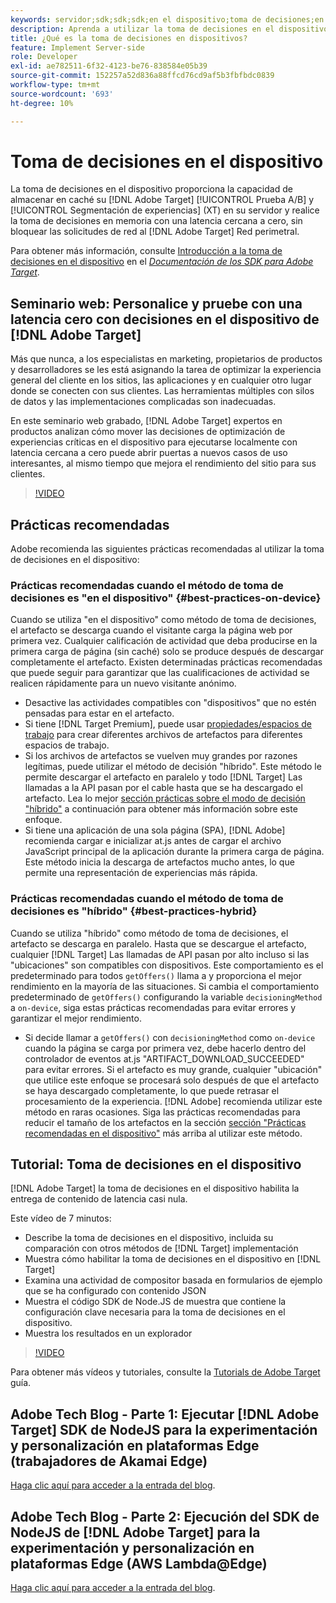 ```yaml
---
keywords: servidor;sdk;sdk;sdk;en el dispositivo;toma de decisiones;en el dispositivo;en el dispositivo;latencia cero;latencia;casi cero;node.js
description: Aprenda a utilizar la toma de decisiones en el dispositivo para almacenar en caché su [!DNL Target] Actividades A/B y MVT en el servidor para realizar decisiones en memoria con latencia cercana a cero.
title: ¿Qué es la toma de decisiones en dispositivos?
feature: Implement Server-side
role: Developer
exl-id: ae782511-6f32-4123-be76-838584e05b39
source-git-commit: 152257a52d836a88ffcd76cd9af5b3fbfbdc0839
workflow-type: tm+mt
source-wordcount: '693'
ht-degree: 10%

---
```


# Toma de decisiones en el dispositivo

La toma de decisiones en el dispositivo proporciona la capacidad de almacenar en caché su [!DNL Adobe Target] [!UICONTROL Prueba A/B] y [!UICONTROL Segmentación de experiencias] (XT) en su servidor y realice la toma de decisiones en memoria con una latencia cercana a cero, sin bloquear las solicitudes de red al [!DNL Adobe Target] Red perimetral.

Para obtener más información, consulte [Introducción a la toma de decisiones en el dispositivo](https://adobetarget-sdks.gitbook.io/docs/on-device-decisioning/introduction-to-on-device-decisioning) en el *[Documentación de los SDK para Adobe Target](https://adobetarget-sdks.gitbook.io/docs/)*.

## Seminario web: Personalice y pruebe con una latencia cero con decisiones en el dispositivo de [!DNL Adobe Target]

Más que nunca, a los especialistas en marketing, propietarios de productos y desarrolladores se les está asignando la tarea de optimizar la experiencia general del cliente en los sitios, las aplicaciones y en cualquier otro lugar donde se conecten con sus clientes. Las herramientas múltiples con silos de datos y las implementaciones complicadas son inadecuadas.

En este seminario web grabado, [!DNL Adobe Target] expertos en productos analizan cómo mover las decisiones de optimización de experiencias críticas en el dispositivo para ejecutarse localmente con latencia cercana a cero puede abrir puertas a nuevos casos de uso interesantes, al mismo tiempo que mejora el rendimiento del sitio para sus clientes.

>[!VIDEO](https://video.tv.adobe.com/v/328148)

## Prácticas recomendadas

Adobe recomienda las siguientes prácticas recomendadas al utilizar la toma de decisiones en el dispositivo:

### Prácticas recomendadas cuando el método de toma de decisiones es &quot;en el dispositivo&quot; {#best-practices-on-device}

Cuando se utiliza &quot;en el dispositivo&quot; como método de toma de decisiones, el artefacto se descarga cuando el visitante carga la página web por primera vez. Cualquier calificación de actividad que deba producirse en la primera carga de página (sin caché) solo se produce después de descargar completamente el artefacto. Existen determinadas prácticas recomendadas que puede seguir para garantizar que las cualificaciones de actividad se realicen rápidamente para un nuevo visitante anónimo.

* Desactive las actividades compatibles con &quot;dispositivos&quot; que no estén pensadas para estar en el artefacto.
* Si tiene [!DNL Target Premium], puede usar [propiedades/espacios de trabajo](/help/main/administrating-target/c-user-management/property-channel/property-channel.md) para crear diferentes archivos de artefactos para diferentes espacios de trabajo.
* Si los archivos de artefactos se vuelven muy grandes por razones legítimas, puede utilizar el método de decisión &quot;híbrido&quot;. Este método le permite descargar el artefacto en paralelo y todo [!DNL Target] Las llamadas a la API pasan por el cable hasta que se ha descargado el artefacto. Lea lo mejor [sección prácticas sobre el modo de decisión &quot;híbrido&quot;](#best-practices-hybrid) a continuación para obtener más información sobre este enfoque.
* Si tiene una aplicación de una sola página (SPA), [!DNL Adobe] recomienda cargar e inicializar at.js antes de cargar el archivo JavaScript principal de la aplicación durante la primera carga de página. Este método inicia la descarga de artefactos mucho antes, lo que permite una representación de experiencias más rápida.

### Prácticas recomendadas cuando el método de toma de decisiones es &quot;híbrido&quot; {#best-practices-hybrid}

Cuando se utiliza &quot;híbrido&quot; como método de toma de decisiones, el artefacto se descarga en paralelo. Hasta que se descargue el artefacto, cualquier [!DNL Target] Las llamadas de API pasan por alto incluso si las &quot;ubicaciones&quot; son compatibles con dispositivos. Este comportamiento es el predeterminado para todos `getOffers()` llama a y proporciona el mejor rendimiento en la mayoría de las situaciones. Si cambia el comportamiento predeterminado de `getOffers()` configurando la variable `decisioningMethod` a `on-device`, siga estas prácticas recomendadas para evitar errores y garantizar el mejor rendimiento.

* Si decide llamar a `getOffers()` con `decisioningMethod` como `on-device` cuando la página se carga por primera vez, debe hacerlo dentro del controlador de eventos at.js &quot;ARTIFACT_DOWNLOAD_SUCCEEDED&quot; para evitar errores. Si el artefacto es muy grande, cualquier &quot;ubicación&quot; que utilice este enfoque se procesará solo después de que el artefacto se haya descargado completamente, lo que puede retrasar el procesamiento de la experiencia. [!DNL Adobe] recomienda utilizar este método en raras ocasiones. Siga las prácticas recomendadas para reducir el tamaño de los artefactos en la sección [sección &quot;Prácticas recomendadas en el dispositivo&quot;](#best-practices-on-device) más arriba al utilizar este método.

## Tutorial: Toma de decisiones en el dispositivo

[!DNL Adobe Target] la toma de decisiones en el dispositivo habilita la entrega de contenido de latencia casi nula.

Este vídeo de 7 minutos:

* Describe la toma de decisiones en el dispositivo, incluida su comparación con otros métodos de [!DNL Target] implementación
* Muestra cómo habilitar la toma de decisiones en el dispositivo en [!DNL Target]
* Examina una actividad de compositor basada en formularios de ejemplo que se ha configurado con contenido JSON
* Muestra el código SDK de Node.JS de muestra que contiene la configuración clave necesaria para la toma de decisiones en el dispositivo.
* Muestra los resultados en un explorador

>[!VIDEO](https://video.tv.adobe.com/v/329032)

Para obtener más vídeos y tutoriales, consulte la [Tutorials de Adobe Target](https://experienceleague.adobe.com/docs/target-learn/tutorials/overview.html?lang=es) guía.

## Adobe Tech Blog - Parte 1: Ejecutar [!DNL Adobe Target] SDK de NodeJS para la experimentación y personalización en plataformas Edge (trabajadores de Akamai Edge)

[Haga clic aquí para acceder a la entrada del blog](https://medium.com/adobetech/part-1-run-adobe-target-nodejs-sdk-for-experimentation-and-personalization-on-edge-platforms-4d8660964ed9).

## Adobe Tech Blog - Parte 2: Ejecución del SDK de NodeJS de [!DNL Adobe Target] para la experimentación y personalización en plataformas Edge (AWS Lambda@Edge)

[Haga clic aquí para acceder a la entrada del blog](https://medium.com/adobetech/part-2-run-adobe-target-nodejs-sdk-for-experimentation-and-personalization-on-edge-platforms-aws-4d6bdac24563).